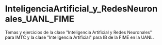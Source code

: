 # InteligenciaArtificial_y_RedesNeuronales_UANL_FIME
Temas y ejercicios de la clase "Inteligencia Artificial y Redes Neuronales" para IMTC y la clase "Inteligencia Artificial" para IB de la FIME en la UANL.
